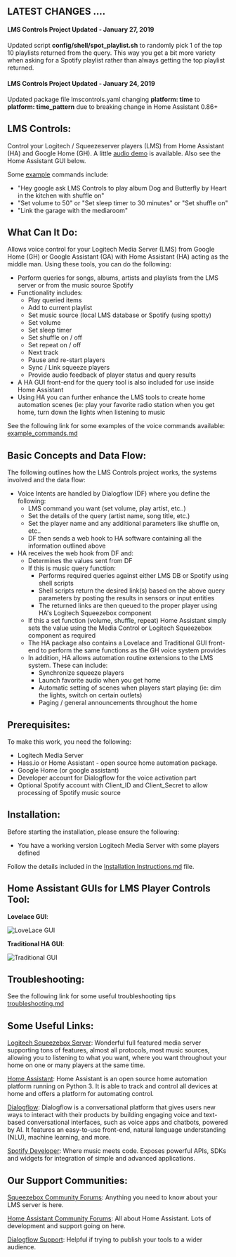 ## LATEST CHANGES ....
#### LMS Controls Project Updated - January 27, 2019

Updated script **config/shell/spot_playlist.sh** to randomly pick 1 of the top 10 playlists returned from the query.  This way you get a bit more variety when asking for a Spotify playlist rather than always getting the top playlist returned.  

#### LMS Controls Project Updated - January 24, 2019

Updated package file lmscontrols.yaml changing **platform: time** to **platform: time_pattern** due to breaking change in Home Assistant 0.86+



## LMS Controls:
Control your Logitech / Squeezeserver players (LMS) from Home Assistant (HA) and Google Home (GH). A little [audio demo](https://github.com/ynot123/LMS_Controls/blob/master/LMS%20Controls%20Demo.mp3) is available.  Also see the Home Assistant GUI below.

Some [example](https://github.com/ynot123/LMS_Controls/blob/master/example_commands.md) commands include:
- "Hey google ask LMS Controls to play album Dog and Butterfly by Heart in the kitchen with shuffle on"
- "Set volume to 50" or "Set sleep timer to 30 minutes" or "Set shuffle on"
- "Link the garage with the mediaroom"
## What Can It Do:
Allows voice control for your Logitech Media Server (LMS) from Google Home (GH) or Google Assistant (GA) with Home Assistant (HA) acting as the middle man.  Using these tools, you can do the following:

- Perform queries for songs, albums, artists and playlists from the LMS server or from the music source Spotify
- Functionality includes:
	- Play queried items
	- Add to current playlist
	- Set music source (local LMS database or Spotify (using spotty)
	- Set volume
	- Set sleep timer
	- Set shuffle on / off
	- Set repeat on / off
	- Next track
	- Pause and re-start players
	- Sync / Link squeeze players
	- Provide audio feedback of player status and query results
- A HA GUI front-end for the query tool is also included for use inside Home Assistant
- Using HA you can further enhance the LMS tools to create home automation scenes (ie: play your favorite radio station when you get home, turn down the lights when listening to music

See the following link for some examples of the voice commands available: [example_commands.md](https://github.com/ynot123/LMS_Controls/blob/master/example_commands.md)



## Basic Concepts and Data Flow:

The following outlines how the LMS Controls project works, the systems involved and the data flow:​	

- Voice Intents are handled by Dialogflow (DF) where you define the following:
	- LMS command you want (set volume, play artist, etc..)
	- Set the details of the query (artist name, song title, etc.)
	- Set the player name and any additional parameters like shuffle on, etc..
	- DF then sends a web hook to HA software containing all the information outlined above
- HA receives the web hook from DF and:
	- Determines the values sent from DF
	- If this is music query function:
		- Performs required queries against either LMS DB or Spotify using shell scripts
		- Shell scripts return the desired link(s) based on the above query parameters by posting the results in sensors or input entities
		- The returned links are then queued to the proper player using HA's Logitech Squeezebox component
	- If this a set function (volume, shuffle, repeat) Home Assistant simply sets the value using the Media Control or Logitech Squeezebox component as required
	- The HA package also contains a Lovelace and Traditional GUI front-end to perform the same functions as the GH voice system provides
	- In addition, HA allows automation routine extensions to the LMS system.  These can include:
		- Synchronize squeeze players
		- Launch favorite audio when you get home
		- Automatic setting of scenes when players start playing (ie: dim the lights, switch on certain outlets)
		- Paging / general announcements throughout the home 

## Prerequisites:
To make this work, you need the following:
- Logitech Media Server
- Hass.io or Home Assistant - open source home automation package.
- Google Home (or google assistant)
- Developer account for Dialogflow for the voice activation part
- Optional Spotify account with Client_ID and Client_Secret to allow processing of Spotify music source

## Installation:	
Before starting the installation, please ensure the following:

- You have a working version Logitech Media Server with some players defined

Follow the details included in the [Installation Instructions.md](https://github.com/ynot123/LMS_Controls/blob/master/Installation%20Instructions.md) file.

## Home Assistant GUIs for LMS Player Controls Tool:

**Lovelace GUI**:

![LoveLace GUI](https://github.com/ynot123/LMS_Controls/blob/master/LoveLace_GUI.jpg)

**Traditional HA GUI**:

![Traditional GUI](https://github.com/ynot123/LMS_Controls/blob/master/Traditonal_GUI.jpg)

## Troubleshooting:

See the following link for some useful troubleshooting tips [troubleshooting.md](https://github.com/ynot123/LMS_Controls/blob/master/troubleshooting.md)
## Some Useful Links:
[Logitech Squeezebox Server](https://mysqueezebox.com/index/Home):
Wonderful full featured media server supporting tons of features, almost all protocols, most music sources, allowing you to listening to what you want, where you want throughout your home on one or many players at the same time.

[Home Assistant](https://www.home-assistant.io/):
Home Assistant is an open source home automation platform running on Python 3. It is able to track and control all devices at home and offers a platform for automating control.

[Dialogflow](https://dialogflow.com/):
Dialogflow is a conversational platform that gives users new ways to interact with their products by building engaging voice and text-based conversational interfaces, such as voice apps and chatbots, powered by AI. It features an easy-to-use front-end, natural language understanding (NLU), machine learning, and more.

[Spotify Developer](https://developer.spotify.com/):
Where music meets code. Exposes powerful APIs, SDKs and widgets for integration of simple and advanced applications. 

## Our Support Communities:
[Squeezebox Community Forums](https://forums.slimdevices.com/):
Anything you need to know about your LMS server is here.   

[Home Assistant Community Forums](https://community.home-assistant.io/):
All about Home Assistant.  Lots of development and support going on here.  

[Dialogflow Support](https://productforums.google.com/forum/#!forum/dialogflow):
Helpful if trying to publish your tools to a wider audience.  


